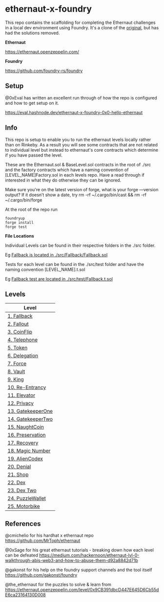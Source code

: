 # ethernaut-x-foundry

This repo contains the scaffolding for completing the Ethernaut challenges in a local dev environment using Foundry. It's a clone of the [original](https://github.com/ciaranmcveigh5/ethernaut-x-foundry), but has had the solutions removed.

**Ethernaut**

https://ethernaut.openzeppelin.com/

**Foundry**

https://github.com/foundry-rs/foundry

## Setup

@0xEval has written an excellent run through of how the repo is configured and how to get setup on it.

https://eval.hashnode.dev/ethernaut-x-foundry-0x0-hello-ethernaut

## Info

This repo is setup to enable you to run the ethernaut levels locally rather than on Rinkeby. As a result you will see some contracts that are not related to individual level but instead to ethernaut's core contracts which determine if you have passed the level.

These are the Ethernaut.sol & BaseLevel.sol contracts in the root of ./src and the factory contracts which have a naming convention of [LEVEL_NAME]Factory.sol in each levels repo. Have a read through if interested in what they do otherwise they can be ignored.

Make sure you're on the latest version of forge, what is your forge —version output?
If it doesn’t show a date, try rm -rf ~/.cargo/bin/cast && rm -rf ~/.cargo/bin/forge

At the root of the repo run

```
foundryup
forge install
forge test
```

**File Locations**

Individual Levels can be found in their respective folders in the ./src folder.

Eg [Fallback is located in ./src/Fallback/Fallback.sol](src/Fallback/Fallback.sol)

Tests for each level can be found in the ./src/test folder and have the naming convention [LEVEL_NAME].t.sol

Eg [Fallback test are located in ./src/test/Fallback.t.sol](src/test/Fallback.t.sol)

## Levels

| Level                                  |
| -------------------------------------- |
| [1. Fallback](src/Fallback)            |
| [2. Fallout](src/Fallout)              |
| [3. CoinFlip](src/CoinFlip)            |
| [4. Telephone](src/Telephone)          |
| [5. Token](src/Token)                  |
| [6. Delegation](src/Delegation)        |
| [7. Force](src/Force)                  |
| [8. Vault](src/Vault)                  |
| [9. King](src/King)                    |
| [10. Re-Entrancy](src/Reentrance)      |
| [11. Elevator](src/Elevator)           |
| [12. Privacy](src/Privacy)             |
| [13. GatekeeperOne](src/GatekeeperOne) |
| [14. GatekeeperTwo](src/GatekeeperTwo) |
| [15. NaughtCoin](src/NaughtCoin)       |
| [16. Preservation](src/Preservation)   |
| [17. Recovery](src/Recovery)           |
| [18. Magic Number](src/MagicNum)       |
| [19. AlienCodex](src/AlienCodex)       |
| [20. Denial](src/Denial)               |
| [21. Shop](src/Shop)                   |
| [22. Dex](src/Dex)                     |
| [23. Dex Two](src/DexTwo)              |
| [24. PuzzleWallet](src/PuzzleWallet)   |
| [25. Motorbike](src/Motorbike)         |

## References

@cmichelio for his hardhat x ethernaut repo
https://github.com/MrToph/ethernaut

@0xSage for his great ethernaut tutorials - breaking down how each level can be defeated
https://medium.com/hackernoon/ethernaut-lvl-0-walkthrough-abis-web3-and-how-to-abuse-them-d92a8842d71b

@gakonst for his help on the foundry support channels and the tool itself
https://github.com/gakonst/foundry

@the_ethernaut for the puzzles to solve & learn from
https://ethernaut.openzeppelin.com/level/0x9CB391dbcD447E645D6Cb55dE6ca23164130D008

